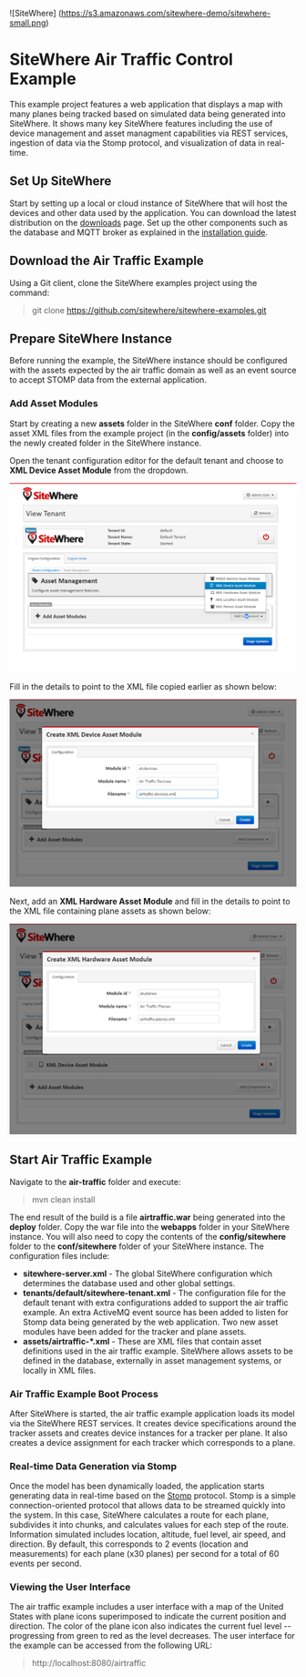 ![SiteWhere] (https://s3.amazonaws.com/sitewhere-demo/sitewhere-small.png)

# SiteWhere Air Traffic Control Example
This example project features a web application that displays a map with
many planes being tracked based on simulated data being generated into 
SiteWhere. It shows many key SiteWhere features including the use of device
management and asset managment capabilities via REST services, ingestion
of data via the Stomp protocol, and visualization of data in real-time.

## Set Up SiteWhere
Start by setting up a local or cloud instance of SiteWhere that will
host the devices and other data used by the application. You can download
the latest distribution on the [downloads](http://www.sitewhere.org/downloads/) 
page. Set up the other components such as the database and MQTT broker
as explained in the [installation guide](http://documentation.sitewhere.org/userguide/installation.html).

## Download the Air Traffic Example
Using a Git client, clone the SiteWhere examples project using the command:

> git clone https://github.com/sitewhere/sitewhere-examples.git

## Prepare SiteWhere Instance
Before running the example, the SiteWhere instance should be configured with the
assets expected by the air traffic domain as well as an event source to accept
STOMP data from the external application.

### Add Asset Modules
Start by creating a new **assets** folder in the SiteWhere **conf** folder. Copy the
asset XML files from the example project (in the **config/assets** folder) into the
newly created folder in the SiteWhere instance.

Open the tenant configuration editor for the default tenant and choose to **XML Device Asset Module** from
the dropdown.

![Add a Device Asset Module](images/add_asset_module.png)

Fill in the details to point to the XML file copied earlier as shown below:

![Adding Air Traffic Device Assets](images/at-devices.png)

Next, add an **XML Hardware Asset Module** and fill in the details to point to the XML file
containing plane assets as shown below:

![Adding Air Traffic Hardware Assets](images/at-planes.png)

## Start Air Traffic Example
Navigate to the **air-traffic** folder and execute:

> mvn clean install

The end result of the build is a file **airtraffic.war** being generated into
the **deploy** folder. Copy the war file into the **webapps** folder in your 
SiteWhere instance. You will also need to copy the contents of the
**config/sitewhere** folder to the **conf/sitewhere** folder of your SiteWhere
instance. The configuration files include:

* **sitewhere-server.xml** - The global SiteWhere configuration which determines
the database used and other global settings.
* **tenants/default/sitewhere-tenant.xml** - The configuration file for the default tenant
with extra configurations added to support the air traffic example. An extra ActiveMQ
event source has been added to listen for Stomp data being generated by the web application.
Two new asset modules have been added for the tracker and plane assets.
* **assets/airtraffic-*.xml** - These are XML files that contain asset definitions
used in the air traffic example. SiteWhere allows assets to be defined in the database,
externally in asset management systems, or locally in XML files.

### Air Traffic Example Boot Process
After SiteWhere is started, the air traffic example application loads its model
via the SiteWhere REST services. It creates device specifications around the tracker
assets and creates device instances for a tracker per plane. It also creates a 
device assignment for each tracker which corresponds to a plane. 

### Real-time Data Generation via Stomp
Once the model has been dynamically loaded, the application starts generating data in real-time
based on the [Stomp](https://stomp.github.io/) protocol. Stomp is a simple connection-oriented
protocol that allows data to be streamed quickly into the system. In this case, SiteWhere
calculates a route for each plane, subdivides it into chunks, and calculates values for each
step of the route. Information simulated includes location, altitude, fuel level, air speed,
and direction. By default, this corresponds to 2 events (location and measurements) for each
plane (x30 planes) per second for a total of 60 events per second.

### Viewing the User Interface
The air traffic example includes a user interface with a map of the United States with plane
icons superimposed to indicate the current position and direction. The color of the plane
icon also indicates the current fuel level -- progressing from green to red as the level 
decreases. The user interface for the example can be accessed from the following URL:

> http://localhost:8080/airtraffic
